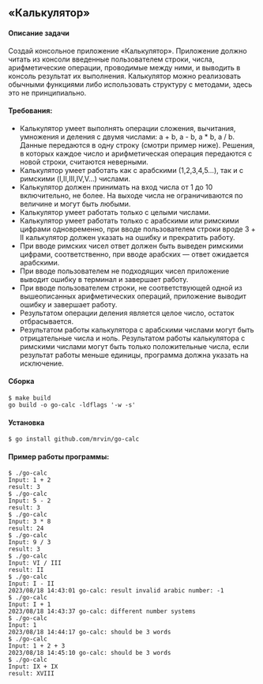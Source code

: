 ## «Калькулятор»

#### Описание задачи
Создай консольное приложение «Калькулятор». Приложение должно читать из
консоли введенные пользователем строки, числа, арифметические операции,
проводимые между ними, и выводить в консоль результат их выполнения.
Калькулятор можно реализовать обычными функциями либо использовать
структуру с методами, здесь это не принципиально.

#### Требования:
- Калькулятор умеет выполнять операции сложения, вычитания, умножения и
деления с двумя числами: a + b, a - b, a * b, a / b. Данные передаются в
одну строку (смотри пример ниже). Решения, в которых каждое число и
арифметическая операция передаются с новой строки, считаются неверными.
- Калькулятор умеет работать как с арабскими (1,2,3,4,5…), так и с
римскими (I,II,III,IV,V…) числами.
- Калькулятор должен принимать на вход числа от 1 до 10 включительно, не
более. На выходе числа не ограничиваются по величине и могут быть
любыми.
- Калькулятор умеет работать только с целыми числами.
- Калькулятор умеет работать только с арабскими или римскими цифрами
одновременно, при вводе пользователем строки вроде 3 + II калькулятор
должен указать на ошибку и прекратить работу.
- При вводе римских чисел ответ должен быть выведен римскими цифрами,
соответственно, при вводе арабских — ответ ожидается арабскими.
- При вводе пользователем не подходящих чисел приложение выводит ошибку
в терминал и завершает работу.
- При вводе пользователем строки, не соответствующей одной из
вышеописанных арифметических операций, приложение выводит ошибку и
завершает работу.
- Результатом операции деления является целое число, остаток
отбрасывается.
- Результатом работы калькулятора с арабскими числами могут быть
отрицательные числа и ноль. Результатом работы калькулятора с римскими
числами могут быть только положительные числа, если результат работы
меньше единицы, программа должна указать на исключение.

#### Сборка
```shell script
$ make build
go build -o go-calc -ldflags '-w -s'
```
#### Установка
```shell script
$ go install github.com/mrvin/go-calc
```

#### Пример работы программы:
```shell script
$ ./go-calc
Input: 1 + 2
result: 3
$ ./go-calc
Input: 5 - 2
result: 3
$ ./go-calc
Input: 3 * 8
result: 24
$ ./go-calc
Input: 9 / 3
result: 3
$ ./go-calc
Input: VI / III
result: II
$ ./go-calc
Input: I - II
2023/08/18 14:43:01 go-calc: result invalid arabic number: -1
$ ./go-calc
Input: I + 1
2023/08/18 14:43:37 go-calc: different number systems
$ ./go-calc
Input: 1
2023/08/18 14:44:17 go-calc: should be 3 words
$ ./go-calc
Input: 1 + 2 + 3
2023/08/18 14:45:10 go-calc: should be 3 words
$ ./go-calc
Input: IX + IX
result: XVIII
```
